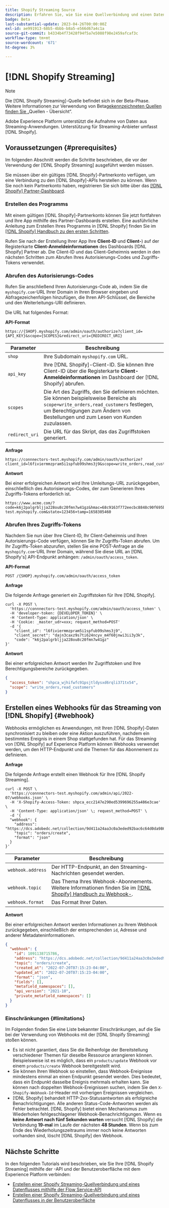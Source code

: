 ```yaml
---
title: Shopify Streaming Source
description: Erfahren Sie, wie Sie eine Quellverbindung und einen Datenfluss erstellen, um Streaming-Daten von Ihrer Shopify-Instanz in Adobe Experience Platform aufzunehmen
badge: Beta
last-substantial-update: 2023-04-26T00:00:00Z
exl-id: ae991913-68b5-4bbb-b8a5-e566d67a4c1a
source-git-commit: b4334b4f73428f94f5a7e5088f98e2459afcaf3c
workflow-type: tm+mt
source-wordcount: '671'
ht-degree: 3%

---
```


# [!DNL Shopify Streaming]

>[!NOTE]
>
>Die [!DNL Shopify Streaming]-Quelle befindet sich in der Beta-Phase. Weitere Informationen zur Verwendung von Beta[gekennzeichneten Quellen finden Sie ](../../home.md#terms-and-conditions) „Quellen - Übersicht“.

Adobe Experience Platform unterstützt die Aufnahme von Daten aus Streaming-Anwendungen. Unterstützung für Streaming-Anbieter umfasst [!DNL Shopify].

## Voraussetzungen {#prerequisites}

Im folgenden Abschnitt werden die Schritte beschrieben, die vor der Verwendung der [!DNL Shopify Streaming] ausgeführt werden müssen.

Sie müssen über ein gültiges [!DNL Shopify]-Partnerkonto verfügen, um eine Verbindung zu den [!DNL Shopify]-APIs herstellen zu können. Wenn Sie noch kein Partnerkonto haben, registrieren Sie sich bitte über das [[!DNL Shopify] Partner-Dashboard](https://www.shopify.com/partners).

### Erstellen des Programms

Mit einem gültigen [!DNL Shopify]-Partnerkonto können Sie jetzt fortfahren und Ihre App mithilfe des Partner-Dashboards erstellen. Eine ausführliche Anleitung zum Erstellen Ihres Programms in [!DNL Shopify] finden Sie im [[!DNL Shopify] Handbuch zu den ersten Schritten](https://www.shopify.com/partners/blog/17056443-how-to-generate-a-shopify-api-token).

Rufen Sie nach der Erstellung Ihrer App Ihre **Client-ID** und **Client-**) auf der Registerkarte **Client-Anmeldeinformationen** des Dashboards [!DNL Shopify] Partner ab. Die Client-ID und das Client-Geheimnis werden in den nächsten Schritten zum Abrufen Ihres Autorisierungs-Codes und Zugriffs-Tokens verwendet.

### Abrufen des Autorisierungs-Codes

Rufen Sie anschließend Ihren Autorisierungs-Code ab, indem Sie die `myshopify.com`-URL Ihrer Domain in Ihren Browser eingeben und Abfragezeichenfolgen hinzufügen, die Ihren API-Schlüssel, die Bereiche und den Weiterleitungs-URI definieren.

Die URL hat folgendes Format:

**API-Format**

```http
https://{SHOP}.myshopify.com/admin/oauth/authorize?client_id={API_KEY}&scope={SCOPES}&redirect_uri={REDIRECT_URI}
```

| Parameter | Beschreibung |
| --- | --- |
| `shop` | Ihre Subdomain `myshopify.com` URL. |
| `api_key` | Ihre [!DNL Shopify]-Client-ID. Sie können Ihre Client-ID über die Registerkarte **Client-Anmeldeinformationen** im Dashboard der [!DNL Shopify] abrufen. |
| `scopes` | Die Art des Zugriffs, den Sie definieren möchten. Sie können beispielsweise Bereiche als `scope=write_orders,read_customers` festlegen, um Berechtigungen zum Ändern von Bestellungen und zum Lesen von Kunden zuzulassen. |
| `redirect_uri` | Die URL für das Skript, das das Zugriffstoken generiert. |

**Anfrage**

```http
https://connnectors-test.myshopify.com/admin/oauth/authorize?client_id=l6fiviermmzpram5i1spfub99shms3j9&scope=write_orders,read_customers&redirect_uri=https://acme.com
```

**Antwort**

Bei einer erfolgreichen Antwort wird Ihre Umleitungs-URL zurückgegeben, einschließlich des Autorisierungs-Codes, der zum Generieren Ihres Zugriffs-Tokens erforderlich ist.

```http
https://www.acme.com/?code=k6j2palgrbljja228ou8c20fmn7w41gz&hmac=68c9163f772eecbc8848c90f695bca0460899c125af897a6d2b0ebbd59d3a43b&shop=connnectors-test.myshopify.com&state=123456×tamp=1658305460
```

### Abrufen Ihres Zugriffs-Tokens

Nachdem Sie nun über Ihre Client-ID, Ihr Client-Geheimnis und Ihren Autorisierungs-Code verfügen, können Sie Ihr Zugriffs-Token abrufen. Um Ihr Zugriffs-Token abzurufen, stellen Sie eine POST-Anfrage an die `myshopify.com`-URL Ihrer Domain, während Sie diese URL an [!DNL Shopify's] API-Endpunkt anhängen: `/admin/oauth/access_token`.

**API-Format**

```https
POST /{SHOP}.myshopify.com/admin/oauth/access_token
```

**Anfrage**

Die folgende Anfrage generiert ein Zugriffstoken für Ihre [!DNL Shopify].

```shell
curl -X POST \
  'https://connnectors-test.myshopify.com/admin/oauth/access_token' \
  -H 'developer-token: {DEVELOPER_TOKEN}' \
  -H 'Content-Type: application/json' \
  -H 'Cookie: _master_udr=xxx; request_method=POST'
  -d '{
    "client_id": "l6fiviermmzpram5i1spfub99shms3j9",
    "client_secret": "dajn3caxz9s7ti624ncyv_m4f60jnwi3ii3y3k",
    "code": "k6j2palgrbljja228ou8c20fmn7w41gz"
}'
```

**Antwort**

Bei einer erfolgreichen Antwort werden Ihr Zugriffstoken und Ihre Berechtigungsbereiche zurückgegeben.

```json
{
  "access_token": "shpca_wjhifwfc91psjtldysxd6rqli371tx54",
  "scope": "write_orders,read_customers"
}
```

## Erstellen eines Webhooks für das Streaming von [!DNL Shopify] {#webhook}

Webhooks ermöglichen es Anwendungen, mit Ihren [!DNL Shopify]-Daten synchronisiert zu bleiben oder eine Aktion auszuführen, nachdem ein bestimmtes Ereignis in einem Shop stattgefunden hat. Für das Streaming von [!DNL Shopify] auf Experience Platform können Webhooks verwendet werden, um den HTTP-Endpunkt und die Themen für das Abonnement zu definieren.

**Anfrage**

Die folgende Anfrage erstellt einen Webhook für Ihre [!DNL Shopify Streaming].

```shell
curl -X POST \
  'https://connnectors-test.myshopify.com/admin/api/2022-07/webhooks.json' \
  -H 'X-Shopify-Access-Token: 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' \
  -H 'Content-Type: application/json' \; request_method=POST' \
  -d '{
  "webhook": {
    "address": "https://dcs.adobedc.net/collection/9d411a24aa3c0a3eded92bac6c64d0da986ee7a8212f87168c5fb42d9ddc3227",
    "topic": "orders/create",
    "format": "json"
  }
}'
```

| Parameter | Beschreibung |
| --- | --- | 
| `webhook.address` | Der HTTP-Endpunkt, an den Streaming-Nachrichten gesendet werden. |
| `webhook.topic` | Das Thema Ihres Webhook-Abonnements. Weitere Informationen finden Sie im [[!DNL Shopify] Handbuch zu Webhook-](https://shopify.dev/docs/api/admin-rest/2023-04/resources/webhook#event-topics). |
| `webhook.format` | Das Format Ihrer Daten. |

**Antwort**

Bei einer erfolgreichen Antwort werden Informationen zu Ihrem Webhook zurückgegeben, einschließlich der entsprechenden `id`, Adresse und anderer Metadateninformationen.

```json
{
  "webhook": {
    "id": 1091138715786,
    "address": "https://dcs.adobedc.net/collection/9d411a24aa3c0a3eded92bac6c64d0da986ee7a8212f87168c5fb42d9ddc3227",
    "topic": "orders/create",
    "created_at": "2022-07-20T07:15:23-04:00",
    "updated_at": "2022-07-20T07:15:23-04:00",
    "format": "json",
    "fields": [],
    "metafield_namespaces": [],
    "api_version": "2021-10",
    "private_metafield_namespaces": []
  }
}
```

### Einschränkungen {#limitations}

Im Folgenden finden Sie eine Liste bekannter Einschränkungen, auf die Sie bei der Verwendung von Webhooks mit der [!DNL Shopify Streaming] stoßen können.

* Es ist nicht garantiert, dass Sie die Reihenfolge der Bereitstellung verschiedener Themen für dieselbe Ressource arrangieren können. Beispielsweise ist es möglich, dass ein `products/update` Webhook vor einem `products/create` Webhook bereitgestellt wird.
* Sie können Ihren Webhook so einstellen, dass Webhook-Ereignisse mindestens einmal an einen Endpunkt gesendet werden. Dies bedeutet, dass ein Endpunkt dasselbe Ereignis mehrmals erhalten kann. Sie können nach doppelten Webhook-Ereignissen suchen, indem Sie den `X-Shopify-Webhook-Id`-Header mit vorherigen Ereignissen vergleichen.
* [!DNL Shopify] behandelt HTTP-2xx-Statusantworten als erfolgreiche Benachrichtigungen. Alle anderen Status-Code-Antworten werden als Fehler betrachtet. [!DNL Shopify] bietet einen Mechanismus zum Wiederholen fehlgeschlagener Webhook-Benachrichtigungen. Wenn es **keine Antwort nach fünf Sekunden warten** versucht [!DNL Shopify] die Verbindung **19-mal** im Laufe der nächsten **48 Stunden**. Wenn bis zum Ende des Wiederholungszeitraums immer noch keine Antworten vorhanden sind, löscht [!DNL Shopify] den Webhook.

## Nächste Schritte

In den folgenden Tutorials wird beschrieben, wie Sie Ihre [!DNL Shopify Streaming] mithilfe der -API und der Benutzeroberfläche mit dem Experience Platform verbinden:

* [Erstellen einer Shopify Streaming-Quellverbindung und eines Datenflusses mithilfe der Flow Service-API](../../tutorials/api/create/ecommerce/shopify-streaming.md)
* [Erstellen einer Shopify Streaming-Quellverbindung und eines Datenflusses in der Benutzeroberfläche](../../tutorials/ui/create/ecommerce/shopify-streaming.md)
